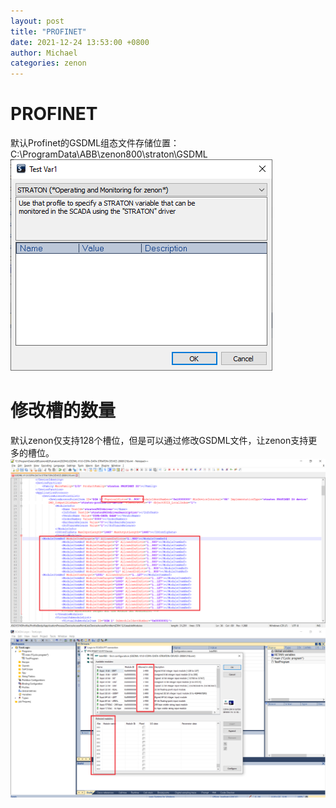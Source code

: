 ```yaml
---
layout: post
title: "PROFINET"
date: 2021-12-24 13:53:00 +0800
author: Michael
categories: zenon
---
```


# PROFINET
默认Profinet的GSDML组态文件存储位置：C:\ProgramData\ABB\zenon800\straton\GSDML
![日志文件夹](/assets/zenon/ScadaLogicVariableProperty.png)   

# 修改槽的数量
默认zenon仅支持128个槽位，但是可以通过修改GSDML文件，让zenon支持更多的槽位。  
![日志文件夹](/assets/zenon/GSDML_edit_screenshot.png)   
![日志文件夹](/assets/zenon/zenonLogic_screenshot_for_Profinet.png)   
